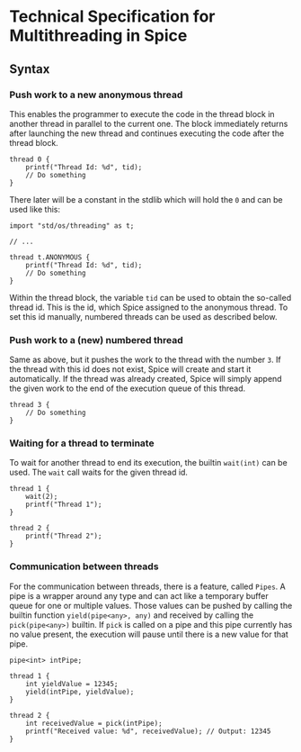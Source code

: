 # Technical Specification for Multithreading in Spice

## Syntax

### Push work to a new anonymous thread
This enables the programmer to execute the code in the thread block in another thread in parallel to the current one. The block immediately returns after launching the new thread and continues executing the code after the thread block.

```spice
thread 0 {
    printf("Thread Id: %d", tid);
    // Do something
}
```

There later will be a constant in the stdlib which will hold the `0` and can be used like this:

```spice
import "std/os/threading" as t;

// ...

thread t.ANONYMOUS {
    printf("Thread Id: %d", tid);
    // Do something
}
```

Within the thread block, the variable `tid` can be used to obtain the so-called thread id. This is the id, which Spice assigned to the anonymous thread. To set this id manually, numbered threads can be used as described below.

### Push work to a (new) numbered thread
Same as above, but it pushes the work to the thread with the number `3`. If the thread with this id does not exist, Spice will create and start it automatically. If the thread was already created, Spice will simply append the given work to the end of the execution queue of this thread.

```spice
thread 3 {
    // Do something
}
```

### Waiting for a thread to terminate
To wait for another thread to end its execution, the builtin `wait(int)` can be used. The `wait` call waits for the given thread id.

```spice
thread 1 {
    wait(2);
    printf("Thread 1");
}

thread 2 {
    printf("Thread 2");
}
```

### Communication between threads
For the communication between threads, there is a feature, called `Pipes`. A pipe is a wrapper around any type and can act like a temporary buffer queue for one or multiple values. Those values can be pushed by calling the builtin function `yield(pipe<any>, any)` and received by calling the `pick(pipe<any>)` builtin. If `pick` is called on a pipe and this pipe currently has no value present, the execution will pause until there is a new value for that pipe. 

```spice
pipe<int> intPipe;

thread 1 {
    int yieldValue = 12345;
    yield(intPipe, yieldValue);
}

thread 2 {
    int receivedValue = pick(intPipe);
    printf("Received value: %d", receivedValue); // Output: 12345
}
```